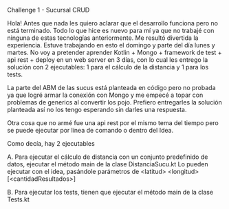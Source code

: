 Challenge 1 - Sucursal CRUD

Hola! Antes que nada les quiero aclarar que el desarrollo funciona pero no está terminado. Todo lo que hice es nuevo para mí
ya que no trabajé con ninguna de estas tecnologías anteriormente. Me resultó divertida la experiencia.
Estuve trabajando en esto el domingo y parte del día lunes y martes. No voy a pretender aprender Kotlin + Mongo +
framework de test + api rest + deploy en un web server en 3 días, con lo cual les entrego la solución con 2 ejecutables:
1 para el cálculo de la distancia y 1 para los tests.

La parte del ABM de las sucus está planteada en código pero no probada ya que logré armar la conexión con Mongo y
me empecé a topar con problemas de generics al convertir los pojo.
Prefiero entregarles la solución planteada así no los tengo esperando sin darles una respuesta.

Otra cosa que no armé fue una api rest por el mismo tema del tiempo pero se puede ejecutar por línea de comando o dentro del Idea.

Como decía, hay 2 ejecutables

A. Para ejecutar el cálculo de distancia con un conjunto predefinido de datos, ejecutar el método main de la clase DistanciaSucu.kt
Lo pueden ejecutar con el idea, pasándole parámetros de \<latitud\> \<longitud\> [\<cantidadResultados\>]

B. Para ejecutar los tests, tienen que ejecutar el método main de la clase Tests.kt
